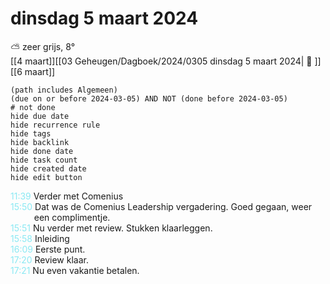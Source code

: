 # dinsdag 5 maart 2024

⛅ zeer grijs, 8°<br>[[4 maart]][[03 Geheugen/Dagboek/2024/0305 dinsdag 5 maart 2024| 📓 ]][[6 maart]]
```tasks
(path includes Algemeen)
(due on or before 2024-03-05) AND NOT (done before 2024-03-05)
# not done
hide due date
hide recurrence rule
hide tags
hide backlink
hide done date
hide task count
hide created date
hide edit button
```
<p style="padding-left: 2.7em; text-indent: -2.7em; margin: 0;"><font color=#8be9f3>11:39  </font>  Verder met Comenius  </p>   
<p style="padding-left: 2.7em; text-indent: -2.7em; margin: 0;"><font color=#8be9f3>15:50  </font>  Dat was de Comenius Leadership vergadering. Goed gegaan, weer een complimentje. </p>   
<p style="padding-left: 2.7em; text-indent: -2.7em; margin: 0;"><font color=#8be9f3>15:51  </font>  Nu verder met review. Stukken klaarleggen. </p>   
<p style="padding-left: 2.7em; text-indent: -2.7em; margin: 0;"><font color=#8be9f3>15:58  </font>  Inleiding  </p>   
<p style="padding-left: 2.7em; text-indent: -2.7em; margin: 0;"><font color=#8be9f3>16:09  </font>  Eerste punt. </p>   
<p style="padding-left: 2.7em; text-indent: -2.7em; margin: 0;"><font color=#8be9f3>17:20  </font>  Review klaar. </p>   
<p style="padding-left: 2.7em; text-indent: -2.7em; margin: 0;"><font color=#8be9f3>17:21  </font>  Nu even vakantie betalen. </p>   
